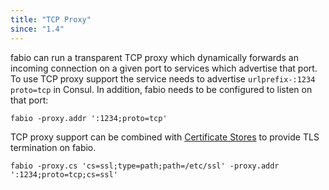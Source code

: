 ```yaml
---
title: "TCP Proxy"
since: "1.4"
---
```


fabio can run a transparent TCP proxy which dynamically forwards an incoming
connection on a given port to services which advertise that port. To use TCP
proxy support the service needs to advertise `urlprefix-:1234 proto=tcp` in
Consul. In addition, fabio needs to be configured to listen on that port:

```
fabio -proxy.addr ':1234;proto=tcp'
```

TCP proxy support can be combined with [Certificate Stores](./certificate-stores) to provide TLS termination on fabio.

```
fabio -proxy.cs 'cs=ssl;type=path;path=/etc/ssl' -proxy.addr ':1234;proto=tcp;cs=ssl'
```

